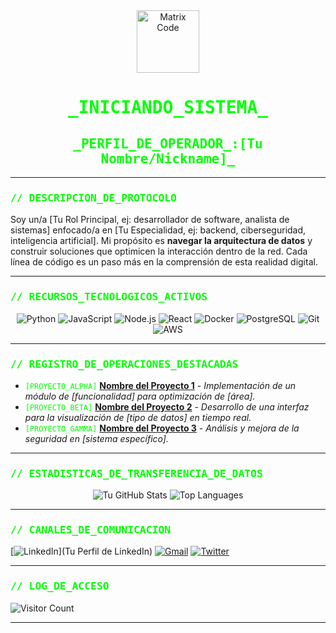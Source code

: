 <div align="center">
  <img src="https://media.giphy.com/media/LmNlJvY4Pz6Fq/giphy.gif" width="100px" alt="Matrix Code">
  <h1><span style="font-family: 'monospace'; color: #00FF00;">_INICIANDO_SISTEMA_</span></h1>
  <h2><span style="font-family: 'monospace'; color: #00FF00;">_PERFIL_DE_OPERADOR_:[Tu Nombre/Nickname]_</span></h2>
</div>

---

### <span style="font-family: 'monospace'; color: #00FF00;">// DESCRIPCION_DE_PROTOCOLO</span>

Soy un/a [Tu Rol Principal, ej: desarrollador de software, analista de sistemas] enfocado/a en [Tu Especialidad, ej: backend, ciberseguridad, inteligencia artificial]. Mi propósito es **navegar la arquitectura de datos** y construir soluciones que optimicen la interacción dentro de la red. Cada línea de código es un paso más en la comprensión de esta realidad digital.

---

### <span style="font-family: 'monospace'; color: #00FF00;">// RECURSOS_TECNOLOGICOS_ACTIVOS</span>

<p align="center">
  <img src="https://img.shields.io/badge/Python-3776AB?style=for-the-badge&logo=python&logoColor=white" alt="Python">
  <img src="https://img.shields.io/badge/JavaScript-F7DF1E?style=for-the-badge&logo=javascript&logoColor=black" alt="JavaScript">
  <img src="https://img.shields.io/badge/Node.js-339933?style=for-the-badge&logo=node.js&logoColor=white" alt="Node.js">
  <img src="https://img.shields.io/badge/React-61DAFB?style=for-the-badge&logo=react&logoColor=black" alt="React">
  <img src="https://img.shields.io/badge/Docker-2496ED?style=for-the-badge&logo=docker&logoColor=white" alt="Docker">
  <img src="https://img.shields.io/badge/PostgreSQL-316192?style=for-the-badge&logo=postgresql&logoColor=white" alt="PostgreSQL">
  <img src="https://img.shields.io/badge/Git-F05032?style=for-the-badge&logo=git&logoColor=white" alt="Git">
  <img src="https://img.shields.io/badge/AWS-232F3E?style=for-the-badge&logo=amazon-aws&logoColor=white" alt="AWS">
  </p>

---

### <span style="font-family: 'monospace'; color: #00FF00;">// REGISTRO_DE_OPERACIONES_DESTACADAS</span>

* <span style="color: #00FF00;">`[PROYECTO_ALPHA]`</span> [**Nombre del Proyecto 1**](https://github.com/TuUsuario/TuProyecto1) - _Implementación de un módulo de [funcionalidad] para optimización de [área]._
* <span style="color: #00FF00;">`[PROYECTO_BETA]`</span> [**Nombre del Proyecto 2**](https://github.com/TuUsuario/TuProyecto2) - _Desarrollo de una interfaz para la visualización de [tipo de datos] en tiempo real._
* <span style="color: #00FF00;">`[PROYECTO_GAMMA]`</span> [**Nombre del Proyecto 3**](https://github.com/TuUsuario/TuProyecto3) - _Análisis y mejora de la seguridad en [sistema específico]._

---

### <span style="font-family: 'monospace'; color: #00FF00;">// ESTADISTICAS_DE_TRANSFERENCIA_DE_DATOS</span>

<p align="center">
  <img src="https://github-readme-stats.vercel.app/api?username=TuUsuario&show_icons=true&theme=matrix&hide_border=true&count_private=true" alt="Tu GitHub Stats" />
  <img src="https://github-readme-stats.vercel.app/api/top-langs/?username=TuUsuario&layout=compact&theme=matrix&hide_border=true" alt="Top Languages" />
</p>

---

### <span style="font-family: 'monospace'; color: #00FF00;">// CANALES_DE_COMUNICACION</span>

[![LinkedIn](https://img.shields.io/badge/LinkedIn-0077B5?style=for-the-badge&logo=linkedin&logoColor=white)](Tu Perfil de LinkedIn)
[![Gmail](https://img.shields.io/badge/Gmail-D14836?style=for-the-badge&logo=gmail&logoColor=white)](mailto:tu.email@example.com)
[![Twitter](https://img.shields.io/badge/Twitter-1DA1F2?style=for-the-badge&logo=twitter&logoColor=white)](https://twitter.com/tu_usuario)

---

### <span style="font-family: 'monospace'; color: #00FF00;">// LOG_DE_ACCESO</span>

![Visitor Count](https://profile-counter.glitch.me/TuUsuario/count.svg)

---
